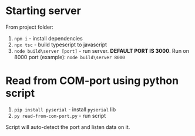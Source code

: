 # Starting server
From project folder:
1. `npm i` - install dependencies
2. `npx tsc` - build typescript to javascript
3. `node build\server [port]` - run server. **DEFAULT PORT IS 3000**. Run on 8000 port (example): `node build\server 8000`

# Read from COM-port using python script
1. `pip install pyserial` - install `pyserial` lib
2. `py read-from-com-port.py` - run script

Script will auto-detect the port and listen data on it.